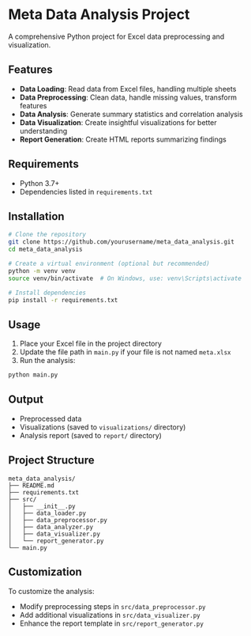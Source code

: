 # Meta Data Analysis Project

A comprehensive Python project for Excel data preprocessing and visualization.

## Features

- **Data Loading**: Read data from Excel files, handling multiple sheets
- **Data Preprocessing**: Clean data, handle missing values, transform features
- **Data Analysis**: Generate summary statistics and correlation analysis
- **Data Visualization**: Create insightful visualizations for better understanding
- **Report Generation**: Create HTML reports summarizing findings

## Requirements

- Python 3.7+
- Dependencies listed in `requirements.txt`

## Installation

```bash
# Clone the repository
git clone https://github.com/yourusername/meta_data_analysis.git
cd meta_data_analysis

# Create a virtual environment (optional but recommended)
python -m venv venv
source venv/bin/activate  # On Windows, use: venv\Scripts\activate

# Install dependencies
pip install -r requirements.txt
```

## Usage

1. Place your Excel file in the project directory
2. Update the file path in `main.py` if your file is not named `meta.xlsx`
3. Run the analysis:

```bash
python main.py
```

## Output

- Preprocessed data
- Visualizations (saved to `visualizations/` directory)
- Analysis report (saved to `report/` directory)

## Project Structure

```
meta_data_analysis/
├── README.md
├── requirements.txt
├── src/
│   ├── __init__.py
│   ├── data_loader.py
│   ├── data_preprocessor.py
│   ├── data_analyzer.py
│   ├── data_visualizer.py
│   └── report_generator.py
└── main.py
```

## Customization

To customize the analysis:
- Modify preprocessing steps in `src/data_preprocessor.py`
- Add additional visualizations in `src/data_visualizer.py`
- Enhance the report template in `src/report_generator.py`
